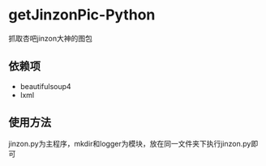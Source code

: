 # getJinzonPic-Python
抓取杏吧jinzon大神的图包
## 依赖项
* beautifulsoup4
* lxml
## 使用方法
jinzon.py为主程序，mkdir和logger为模块，放在同一文件夹下执行jinzon.py即可
